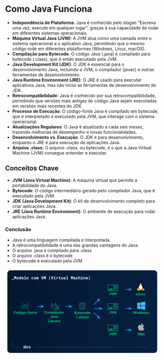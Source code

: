 # Como Java Funciona

* **Independência de Plataforma**: Java é conhecido pelo slogan "Escreva uma vez, execute em qualquer lugar", graças à sua capacidade de rodar em diferentes sistemas operacionais.
* **Máquina Virtual Java (JVM)**: A JVM atua como uma camada entre o sistema operacional e o aplicativo Java, permitindo que o mesmo código rode em diferentes plataformas (Windows, Linux, macOS).
* **Compilação para Bytecode**: O código Java (.java) é compilado para bytecode (.class), que é então executado pela JVM.
* **Java Development Kit (JDK)**: O JDK é essencial para o desenvolvimento Java, incluindo a JVM, o compilador (javac) e outras ferramentas de desenvolvimento.
* **Java Runtime Environment (JRE)**: O JRE é usado para executar aplicativos Java, mas não inclui as ferramentas de desenvolvimento do JDK.
* **Retrocompatibilidade**: Java é conhecido por sua retrocompatibilidade, permitindo que versões mais antigas do código Java sejam executadas em versões mais recentes do JDK.
* **Processo de Execução**: O código-fonte Java é compilado em bytecode, que é interpretado e executado pela JVM, que interage com o sistema operacional.
* **Atualizações Regulares**: O Java é atualizado a cada seis meses, trazendo melhorias de desempenho e novas funcionalidades.
* **Desenvolvimento vs. Execução**: O JDK é para desenvolvimento, enquanto o JRE é para execução de aplicações Java.
* **Arquivo .class:** O arquivo .class, ou bytecode, é o que a Java Virtual Machine (JVM) consegue entender e executar.

## Conceitos Chave

* **JVM (Java Virtual Machine)**: A máquina virtual que permite a portabilidade do Java.
* **Bytecode**: O código intermediário gerado pelo compilador Java, que é executado pela JVM.
* **JDK (Java Development Kit)**: O kit de desenvolvimento completo para criar aplicações Java.
* **JRE (Java Runtime Environment)**: O ambiente de execução para rodar aplicações Java.

### Conclusão

* Java é uma linguagem compilada e interpretada.
* A retrocompatibilidade é uma das grandes vantagens do Java.
* O arquivo .java é compilado para .class
* O arquivo .class é o bytecode
* O bytecode é executado pela JVM

![alt text](image.png)